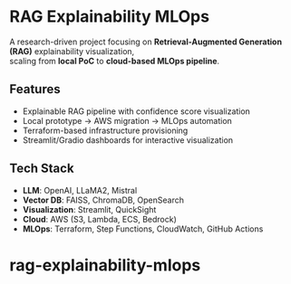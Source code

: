 # RAG Explainability MLOps

A research-driven project focusing on **Retrieval-Augmented Generation (RAG)** explainability visualization,  
scaling from **local PoC** to **cloud-based MLOps pipeline**.

## Features

- Explainable RAG pipeline with confidence score visualization
- Local prototype → AWS migration → MLOps automation
- Terraform-based infrastructure provisioning
- Streamlit/Gradio dashboards for interactive visualization

## Tech Stack

- **LLM**: OpenAI, LLaMA2, Mistral
- **Vector DB**: FAISS, ChromaDB, OpenSearch
- **Visualization**: Streamlit, QuickSight
- **Cloud**: AWS (S3, Lambda, ECS, Bedrock)
- **MLOps**: Terraform, Step Functions, CloudWatch, GitHub Actions

# rag-explainability-mlops
